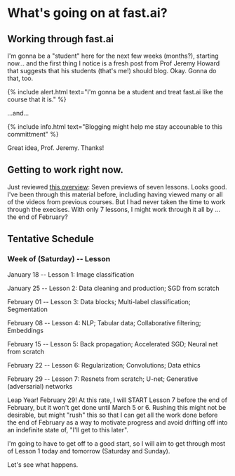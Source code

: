 # What's going on at fast.ai?

## Working through fast.ai

I'm gonna be a "student" here for the next few weeks (months?), starting now... and the first thing I notice is a fresh post from Prof Jeremy Howard that suggests that his students (that's me!) should blog. Okay. Gonna do that, too.

{% include alert.html text="I'm gonna be a student and treat fast.ai like the course that it is." %}

...and...

{% include info.html text="Blogging might help me stay accounable to this committment" %}

Great idea, Prof. Jeremy. Thanks!

## Getting to work right now. 

Just reviewed [this overview](https://www.fast.ai/2019/01/24/course-v3/): Seven previews of seven lessons. Looks good. I've been through this material before, including having viewed many or all of the videos from previous courses. But I had never taken the time to work through the execises. With only 7 lessons, I might work through it all by ... the end of February?

## Tentative Schedule

### Week of (Saturday) -- Lesson #

January 18  -- Lesson 1: Image classification

January 25  -- Lesson 2: Data cleaning and production; SGD from scratch

February 01  -- Lesson 3: Data blocks; Multi-label classification; Segmentation

February 08  -- Lesson 4: NLP; Tabular data; Collaborative filtering; Embeddings

February 15  -- Lesson 5: Back propagation; Accelerated SGD; Neural net from scratch

February 22  -- Lesson 6: Regularization; Convolutions; Data ethics

February 29  -- Lesson 7: Resnets from scratch; U-net; Generative (adversarial) networks 

Leap Year! February 29! At this rate, I will START Lesson 7 before the end of February, but it won't get done until March 5 or 6. Rushing this might not be desirable, but might "rush" this so that I can get all the work done before the end of February as a way to motivate progress and avoid drifting off into an indefinite state of, "I'll get to this later". 

I'm going to have to get off to a good start, so I will aim to get through most of Lesson 1 today and tomorrow (Saturday and Sunday). 

Let's see what happens.



